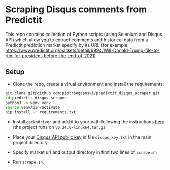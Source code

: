 # Scraping Disqus comments from Predictit

This repo contains collection of Python scripts (using Selenium and Disqus API) 
which allow you to extract comments and historical data from a Predictit prediction market specify by its URL
(for example: https://www.predictit.org/markets/detail/6994/Will-Donald-Trump-file-to-run-for-president-before-the-end-of-2021)

## Setup

- Clone the repo, create a virual environment and install the requirements:

```bash
git clone git@github.com:piotrbogdanski/predictit_disqus_scraper.git
cd predictit_disqus_scraper
python3 -m venv venv
source venv/bin/activate
pip install -r requirements.txt
```

- Install `geckodriver` and add it to your path following the instructions 
  [here](https://askubuntu.com/questions/870530/how-to-install-geckodriver-in-ubuntu) 
  (the project runs on  `v0.24.0-linux64.tar.gz`
  
- Place your [Disqus API public key](https://disqus.com/api/docs/) in file `disqus_key.txt` in the main project directory

- Specify market url and output directory in first two lines of `scrape.sh`

- Run `scrape.sh`.
